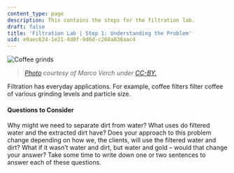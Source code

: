 ```yaml
---
content_type: page
description: This contains the steps for the filtration lab.
draft: false
title: 'Filtration Lab | Step 1: Understanding the Problem'
uid: e9aec624-1e21-4d0f-9d6d-c268a838aac4
---
```

![Coffee grinds](https://courses.llx.edly.io/assets/courseware/v1/334370ef339c0844269815d718dad026/asset-v1:llx+MITLLx81+Self-paced-2022+type@asset+block/coffeegrinds.jpg)

> [*Photo*](https://foto.wuestenigel.com/three-spoons-of-coffee-with-soluble-coffee-coffee-beans-and-ground-coffee-on-dark-background/) *courtesy of Marco Verch under* [*CC-BY.*](https://creativecommons.org/licenses/by/2.0/)

Filtration has everyday applications. For example, coffee filters filter coffee of various grinding levels and particle size. 

#### Questions to Consider

Why might we need to separate dirt from water? What uses do filtered water and the extracted dirt have? Does your approach to this problem change depending on how we, the clients, will use the filtered water and dirt? What if it wasn’t water and dirt, but water and gold – would that change your answer? Take some time to write down one or two sentences to answer each of these questions.